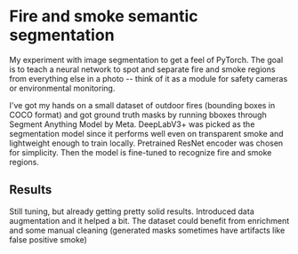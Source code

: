 # Fire and smoke semantic segmentation

My experiment with image segmentation to get a feel of PyTorch. The goal is to teach a neural network to spot and separate fire and smoke regions from everything else in a photo -- think of it as a module for safety cameras or environmental monitoring.

I've got my hands on a small dataset of outdoor fires (bounding boxes in COCO format) and got ground truth masks by running bboxes through Segment Anything Model by Meta. DeepLabV3+ was picked as the segmentation model since it performs well even on transparent smoke and lightweight enough to train locally. Pretrained ResNet encoder was chosen for simplicity. Then the model is fine-tuned to recognize fire and smoke regions.

## Results
Still tuning, but already getting pretty solid results. Introduced data augmentation and it helped a bit. The dataset could benefit from enrichment and some manual cleaning (generated masks sometimes have artifacts like false positive smoke)